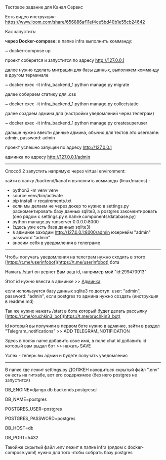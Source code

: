 Тестовое задание для Канал Сервис

Есть видео инструкция:
https://www.loom.com/share/656886af11ef4ce5bd40b1e55cb24642


Как запустить:

**через Docker-compose:**
в папке infra выполнить комманду:

~ docker-compose up

проект соберется и запустится по адресу http://127.0.0.1

далее нужно сделать миграции для базы данных, выполняем комманду в другом терминале

~ docker exec -it infra_backend_1 python manage.py migrate

далее собираем статику для .css

~ docker exec -it infra_backend_1 python manage.py collectstatic

далее создаем админа для (настройки уведомлений через телеграм)

~ docker exec -it infra_backend_1 python manage.py createsuperuser

дальше нужно ввести данные админа, обычно для тестов это username: admin, password: admin

проект успешно запущен по адресу http://127.0.0.1

админка по адресу http://127.0.0.1/admin

---

Способ 2 запустить напрямую через virtual environment:

зайти в папку /backend/kanal и выполнить комманды (linux/macos) :

- python3 -m venv venv
- source venv/bin/activate
- pip install -r requirements.txt
- если мы делаем не через докер то нужно в settings.py раскоментировать базу данных sqlite3, а postgres закоментировать (оно рядом с settings.py в папке components/database.py)
- python manage.py runserver 0.0.0.0:8000
- (здесь уже есть база данных sqlite3)
- в админке заходим http://127.0.0.1:8000/admin юзернейм "admin" password "admin"
- вносим себя в уведомления в телеграме

---

Чтобы получать уведомления на телеграм нужно сходить в этого [https://t.me/userinfobot](https://t.me/userinfobot) бота

Нажать /start он вернет Вам ваш id, например мой "id:299470913"

Этот id нужно ввести в админке >> [Админка](http://127.0.0.1:8000/admin)

если используется базу данных sqlite3 то доступ: user: "admin", password: "admin", если postgres то админа нужно создать (инструкция в readme.md)

Так же нужно нажать /start в бота который будет делать рассылку [https://t.me/oruchkin3_bot](https://t.me/oruchkin3_bot)

id который вы получили в первом боте нужно в админке, зайти в раздел "Telegram_notifications" >> ADD TELEGRAM_NOTIFICATION

Здесь в полях name добавить свое имя, в поле chat id добавить id который вам выдал бот >> нажать SAVE

Успех - теперь вы админ и будете получать уведомления

---

В папке где лежит settings.py ДОЛЖЕН находиться скрытый файл ".env" он есть на гитхабе, вот его содержимое (без него postgres не запустится)

DB_ENGINE=django.db.backends.postgresql

DB_NAME=postgres

POSTGRES_USER=postgres

POSTGRES_PASSWORD=postgres

DB_HOST=db

DB_PORT=5432

Такойже скрытый файл .env лежит в папке infra (рядом с docker-compose.yaml) нужно для того чтобы собрать базу postgres
